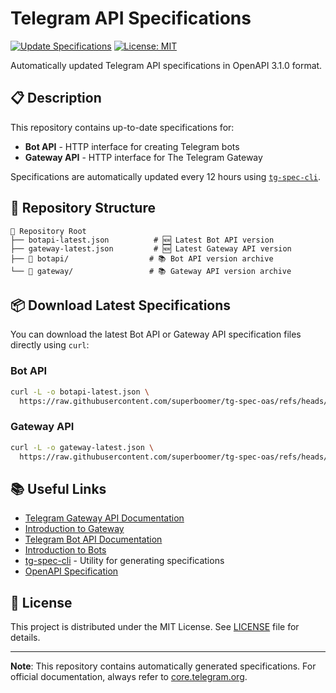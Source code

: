 # Telegram API Specifications

[![Update Specifications](https://github.com/superboomer/tg-spec-oas/actions/workflows/update-tg-specs.yml/badge.svg)](https://github.com/superboomer/tg-spec-oas/actions/workflows/update-tg-specs.yml)
[![License: MIT](https://img.shields.io/badge/License-MIT-yellow.svg)](https://opensource.org/licenses/MIT)

Automatically updated Telegram API specifications in OpenAPI 3.1.0 format.

## 📋 Description

This repository contains up-to-date specifications for:
- **Bot API** - HTTP interface for creating Telegram bots
- **Gateway API** - HTTP interface for The Telegram Gateway

Specifications are automatically updated every 12 hours using [`tg-spec-cli`](https://github.com/superboomer/tg-spec-cli).

## 📁 Repository Structure

```
📁 Repository Root
├── botapi-latest.json          # 🆕 Latest Bot API version
├── gateway-latest.json         # 🆕 Latest Gateway API version
├── 📁 botapi/                  # 📚 Bot API version archive
└── 📁 gateway/                 # 📚 Gateway API version archive
```

## 📦 Download Latest Specifications

You can download the latest Bot API or Gateway API specification files directly using `curl`:

### Bot API
```sh
curl -L -o botapi-latest.json \
  https://raw.githubusercontent.com/superboomer/tg-spec-oas/refs/heads/master/botapi-latest.json
```

### Gateway API
```sh
curl -L -o gateway-latest.json \
  https://raw.githubusercontent.com/superboomer/tg-spec-oas/refs/heads/master/gateway-latest.json
```

## 📚 Useful Links

- [Telegram Gateway API Documentation](https://core.telegram.org/gateway/api)
- [Introduction to Gateway](https://core.telegram.org/gateway)
- [Telegram Bot API Documentation](https://core.telegram.org/bots/api)
- [Introduction to Bots](https://core.telegram.org/bots)
- [tg-spec-cli](https://github.com/superboomer/tg-spec-cli) - Utility for generating specifications
- [OpenAPI Specification](https://swagger.io/specification/)

## 📄 License

This project is distributed under the MIT License. See [LICENSE](LICENSE) file for details.

---

**Note**: This repository contains automatically generated specifications. For official documentation, always refer to [core.telegram.org](https://core.telegram.org/bots/api).